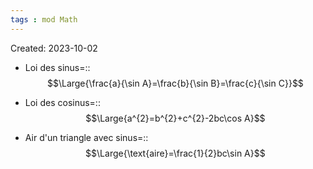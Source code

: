 ```yaml
---
tags : mod Math
---
```

Created: 2023-10-02

- Loi des sinus=::$$\Large{\frac{a}{\sin A}=\frac{b}{\sin B}=\frac{c}{\sin C}}$$
<!--SR:!2024-01-09,64,250-->
- Loi des cosinus=::$$\Large{a^{2}=b^{2}+c^{2}-2bc\cos A}$$
<!--SR:!2023-11-12,2,190-->

- Air d'un triangle avec sinus=::$$\Large{\text{aire}=\frac{1}{2}bc\sin A}$$
<!--SR:!2023-11-11,3,246-->
